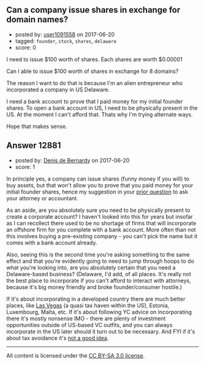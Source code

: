 ## Can a company issue shares in exchange for domain names?

- posted by: [user1091558](https://stackexchange.com/users/1098507/user1091558) on 2017-06-20
- tagged: `founder`, `stock`, `shares`, `delaware`
- score: 0

<p>I need to issue $100 worth of shares. Each shares are worth $0.00001</p>

<p>Can I able to issue $100 worth of shares in exchange for 8 domains?</p>

<p>The reason I want to do that is because I'm an alien entrepreneur who incorporated a company in US Delaware. </p>

<p>I need a bank account to prove that I paid money for my initial founder shares. To open a bank account in US, I need to be physically present in the US. At the moment I can't afford that. Thats why I'm trying alternate ways. </p>

<p>Hope that makes sense.</p>



## Answer 12881

- posted by: [Denis de Bernardy](https://stackexchange.com/users/182468/denis-de-bernardy) on 2017-06-20
- score: 1

<p>In principle yes, a company can issue shares (funny money if you will) to buy assets, but that won't allow you to prove that you paid money for your initial founder shares, hence my suggestion in your <a href="https://startups.stackexchange.com/questions/12848/can-i-use-bitcoin-to-buy-my-founder-stocks">prior question</a> to ask your attorney or accountant.</p>

<p>As an aside, are you absolutely sure you need to be physically present to create a corporate account? I haven't looked into this for years but insofar as I can recollect there used to be no shortage of firms that will incorporate an offshore firm for you complete with a bank account. More often than not this involves buying a pre-existing company - you can't pick the name but it comes with a bank account already.</p>

<p>Also, seeing this is the second time you're asking something to the same effect and that you're evidently going to need to jump through hoops to do what you're looking into, are you absolutely certain that you need a Delaware-based business? (Delaware, I'd add, of all places. It's really not the best place to incorporate if you can't afford to interact with attorneys, because it's big money friendly and broke founder/consumer hostile.)</p>

<p>If it's about incorporating in a developed country there are much better places, like <a href="https://www.youtube.com/watch?v=naDCCW5TSpU" rel="nofollow noreferrer">Las Vegas</a> (a quasi tax haven within the US), Estonia, Luxembourg, Malta, etc. If it's about following YC advice on incorporating there it's mostly nonsense IMO - there are plenty of investment opportunities outside of US-based VC outfits, and you can always incorporate in the US later should it turn out to be necessary. And FYI if it's about tax avoidance it's <a href="https://startups.stackexchange.com/questions/12779/best-place-to-incorporate-international-startup">not a good idea</a>.</p>




---

All content is licensed under the [CC BY-SA 3.0 license](https://creativecommons.org/licenses/by-sa/3.0/).
